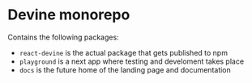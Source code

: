 # Devine monorepo

Contains the following packages:

- `react-devine` is the actual package that gets published to npm
- `playground` is a next app where testing and develoment takes place
- `docs` is the future home of the landing page and documentation
